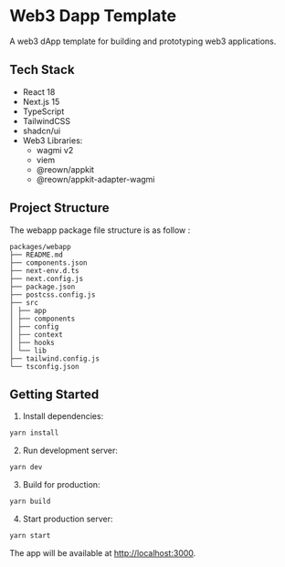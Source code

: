 # Web3 Dapp Template

A web3 dApp template for building and prototyping web3 applications.

## Tech Stack

- React 18
- Next.js 15
- TypeScript
- TailwindCSS
- shadcn/ui
- Web3 Libraries:
  - wagmi v2
  - viem
  - @reown/appkit
  - @reown/appkit-adapter-wagmi

## Project Structure

The webapp package file structure is as follow :

```
packages/webapp
├── README.md
├── components.json
├── next-env.d.ts
├── next.config.js
├── package.json
├── postcss.config.js
├── src
│ ├── app
│ ├── components
│ ├── config
│ ├── context
│ ├── hooks
│ └── lib
├── tailwind.config.js
└── tsconfig.json
```

## Getting Started

1. Install dependencies:

```bash
yarn install
```

2. Run development server:

```bash
yarn dev
```

3. Build for production:

```bash
yarn build
```

4. Start production server:

```bash
yarn start
```

The app will be available at [http://localhost:3000](http://localhost:3000).
